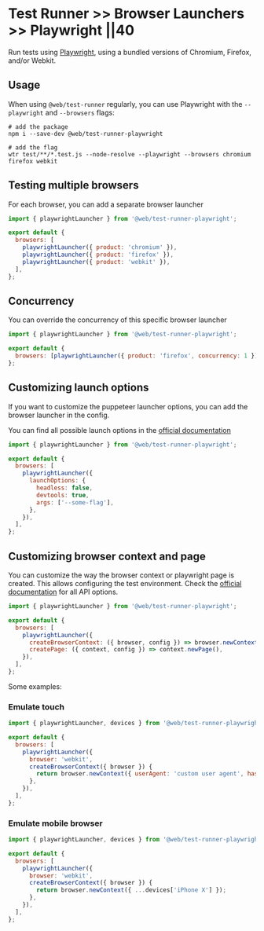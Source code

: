 # Test Runner >> Browser Launchers >> Playwright ||40

Run tests using [Playwright](https://www.npmjs.com/package/playwright), using a bundled versions of Chromium, Firefox, and/or Webkit.

## Usage

When using `@web/test-runner` regularly, you can use Playwright with the `--playwright` and `--browsers` flags:

```
# add the package
npm i --save-dev @web/test-runner-playwright

# add the flag
wtr test/**/*.test.js --node-resolve --playwright --browsers chromium firefox webkit
```

## Testing multiple browsers

For each browser, you can add a separate browser launcher

```js
import { playwrightLauncher } from '@web/test-runner-playwright';

export default {
  browsers: [
    playwrightLauncher({ product: 'chromium' }),
    playwrightLauncher({ product: 'firefox' }),
    playwrightLauncher({ product: 'webkit' }),
  ],
};
```

## Concurrency

You can override the concurrency of this specific browser launcher

```js
import { playwrightLauncher } from '@web/test-runner-playwright';

export default {
  browsers: [playwrightLauncher({ product: 'firefox', concurrency: 1 })],
};
```

## Customizing launch options

If you want to customize the puppeteer launcher options, you can add the browser launcher in the config.

You can find all possible launch options in the [official documentation](https://github.com/puppeteer/puppeteer/blob/main/docs/api.md#puppeteerlaunchoptions)

```js
import { playwrightLauncher } from '@web/test-runner-playwright';

export default {
  browsers: [
    playwrightLauncher({
      launchOptions: {
        headless: false,
        devtools: true,
        args: ['--some-flag'],
      },
    }),
  ],
};
```

## Customizing browser context and page

You can customize the way the browser context or playwright page is created. This allows configuring the test environment. Check the [official documentation](https://github.com/microsoft/playwright/blob/master/docs/api.md) for all API options.

```js
import { playwrightLauncher } from '@web/test-runner-playwright';

export default {
  browsers: [
    playwrightLauncher({
      createBrowserContext: ({ browser, config }) => browser.newContext(),
      createPage: ({ context, config }) => context.newPage(),
    }),
  ],
};
```

Some examples:

### Emulate touch

```js
import { playwrightLauncher, devices } from '@web/test-runner-playwright';

export default {
  browsers: [
    playwrightLauncher({
      browser: 'webkit',
      createBrowserContext({ browser }) {
        return browser.newContext({ userAgent: 'custom user agent', hasTouch: true });
      },
    }),
  ],
};
```

### Emulate mobile browser

```js
import { playwrightLauncher, devices } from '@web/test-runner-playwright';

export default {
  browsers: [
    playwrightLauncher({
      browser: 'webkit',
      createBrowserContext({ browser }) {
        return browser.newContext({ ...devices['iPhone X'] });
      },
    }),
  ],
};
```

